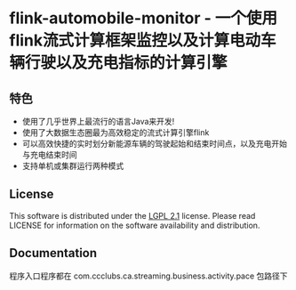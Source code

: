 # flink-automobile-monitor - 一个使用flink流式计算框架监控以及计算电动车辆行驶以及充电指标的计算引擎

## 特色
- 使用了几乎世界上最流行的语言Java来开发!
- 使用了大数据生态圈最为高效稳定的流式计算引擎flink
- 可以高效快捷的实时划分新能源车辆的驾驶起始和结束时间点，以及充电开始与充电结束时间
- 支持单机或集群运行两种模式

## License
This software is distributed under the [LGPL 2.1](http://www.gnu.org/licenses/lgpl-2.1.html) license. Please read LICENSE for information on the software availability and distribution.

## Documentation
程序入口程序都在
com.ccclubs.ca.streaming.business.activity.pace
包路径下
